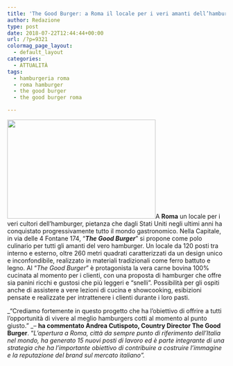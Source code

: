```yaml
---
title: 'The Good Burger: a Roma il locale per i veri amanti dell’hamburger'
author: Redazione
type: post
date: 2018-07-22T12:44:44+00:00
url: /?p=9321
colormag_page_layout:
  - default_layout
categories:
  - ATTUALITÀ
tags:
  - hamburgeria roma
  - roma hamburger
  - the good burger
  - the good burger roma

---
```

<img decoding="async" loading="lazy" class=" wp-image-9322 alignleft" src="https://progressonline.it/wp-content/uploads/2018/07/the_good_burger_apre_a_roma-300x200.jpg" alt="" width="342" height="228" />A **Roma** un locale per i veri cultori dell&#8217;hamburger, pietanza che dagli Stati Uniti negli ultimi anni ha conquistato progressivamente tutto il mondo gastronomico. Nella Capitale, in via delle 4 Fontane 174, &#8220;_**The Good Burger**_&#8221; si propone come polo culinario per tutti gli amanti del vero hamburger. Un locale da 120 posti tra interno e esterno, oltre 260 metri quadrati caratterizzati da un design unico e inconfondibile, realizzato in materiali tradizionali come ferro battuto e legno. Al &#8220;_The Good Burger_&#8221; è protagonista la vera carne bovina 100% cucinata al momento per i clienti, con una proposta di hamburger che offre sia panini ricchi e gustosi che più leggeri e &#8220;snelli&#8221;. Possibilità per gli ospiti anche di assistere a vere lezioni di cucina e showcooking, esibizioni pensate e realizzate per intrattenere i clienti durante i loro pasti.

_“Crediamo fortemente in questo progetto che ha l’obiettivo di offrire a tutti l’opportunità di vivere al meglio hamburgers cotti al momento al punto giusto.” _– **ha commentato Andrea Cutispoto, Country Director The Good Burger**. “_L’apertura a Roma, città da sempre punto di riferimento dell’Italia nel mondo, ha generato 15 nuovi posti di lavoro ed è parte integrante di una strategia che ha l’importante obiettivo di contribuire a costruire l’immagine e la reputazione del brand sul mercato italiano&#8221;._